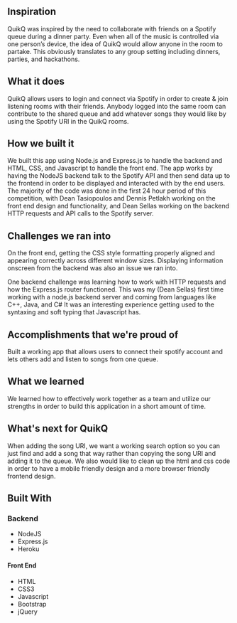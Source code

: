 ## Inspiration
QuikQ was inspired by the need to collaborate with friends on a Spotify queue during a dinner party. Even when all of the music is controlled via one person’s device, the idea of QuikQ would allow anyone in the room to partake. This obviously translates to any group setting including dinners, parties, and hackathons.

## What it does
QuikQ allows users to login and connect via Spotify in order to create & join listening rooms with their friends. Anybody logged into the same room can contribute to the shared queue and add whatever songs they would like by using the Spotify URI in the QuikQ rooms.

## How we built it
We built this app using Node.js and Express.js to handle the backend and HTML, CSS, and Javascript to handle the front end. The app works by having the NodeJS backend talk to the Spotify API and then send data up to the frontend in order to be displayed and interacted with by the end users. The majority of the code was done in the first 24 hour period of this competition, with Dean Tasiopoulos and Dennis Petlakh working on the front end design and functionality, and Dean Sellas working on the backend HTTP requests and API calls to the Spotify server.

## Challenges we ran into
On the front end, getting the CSS style formatting properly aligned and appearing correctly across different window sizes. Displaying information onscreen from the backend was also an issue we ran into.

One backend challenge was learning how to work with HTTP requests and how the Express.js router functioned. This was my (Dean Sellas) first time working with a node.js backend server and coming from languages like C++, Java, and C# It was an interesting experience getting used to the syntaxing and soft typing that Javascript has.

## Accomplishments that we're proud of
Built a working app that allows users to connect their spotify account and lets others add and listen to songs from one queue. 

## What we learned
We learned how to effectively work together as a team and utilize our strengths in order to build this application in a short amount of time.

## What's next for QuikQ
When adding the song URI, we want a working search option so you can just find and add a song that way rather than copying the song URI and adding it to the queue. We also would like to clean up the html and css code in order to have a mobile friendly design and a more browser friendly frontend design.

## Built With
### Backend
* NodeJS
* Express.js
* Heroku

#### Front End
* HTML
* CSS3
* Javascript
* Bootstrap
* jQuery
